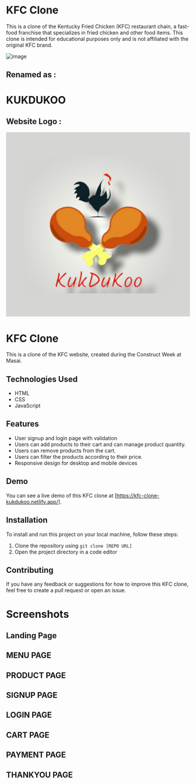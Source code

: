 # KFC Clone

This is a clone of the Kentucky Fried Chicken (KFC) restaurant chain, a fast-food franchise that specializes in fried chicken and other food items. This clone is intended for educational purposes only and is not affiliated with the original KFC brand.


![image](https://encrypted-tbn0.gstatic.com/images?q=tbn:ANd9GcQ7MjAMA1qmci3S4eEr9mpExz41SE6tLZb5gXs_UKLwJA&s)

## Renamed as :

# KUKDUKOO

## Website Logo :

![image](./assets/images/webLogo.jpg)

# KFC Clone
This is a clone of the KFC website, created during the Construct Week at Masai.
## Technologies Used
- HTML
- CSS
- JavaScript

## Features
- User signup and login page with validation
- Users can add products to their cart and can manage product quantity.
- Users can remove products from the cart.
- Users can filter the products according to their price.
- Responsive design for desktop and mobile devices

## Demo
You can see a live demo of this KFC clone at [https://kfc-clone-kukdukoo.netlify.app/].
## Installation
To install and run this project on your local machine, follow these steps:
1. Clone the repository using `git clone [REPO URL]`
2. Open the project directory in a code editor

## Contributing
If you have any feedback or suggestions for how to improve this KFC clone, feel free to create a pull request or open an issue.

# Screenshots

## Landing Page

## MENU PAGE

## PRODUCT PAGE

## SIGNUP PAGE

## LOGIN PAGE

## CART PAGE

## PAYMENT PAGE

## THANKYOU PAGE

